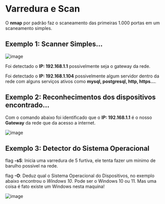 # Varredura e Scan

O **nmap** por padrão faz o scaneamento das primeiras 1.000 portas em um scaneamento simples.

## Exemplo 1: Scanner Simples...

![image](https://user-images.githubusercontent.com/33209944/210169875-a9af7ef6-47bd-45c1-8771-bff63743c522.png)

Foi detectado o **IP: 192.168.1.1** possivelmente seja o gateway da rede.

Foi detectado o **IP: 192.168.1.104** possivelmente algum servidor dentro da rede com alguns serviços ativos como **mysql, postgresql, http, https...**.

## Exemplo 2: Reconhecimentos dos dispositivos encontrado...

Com o comando abaixo foi identificado que o **IP: 192.168.1.1** é o nosso **Gateway** da rede que da acesso a internet.

![image](https://user-images.githubusercontent.com/33209944/210170189-6b091890-fe52-4288-8245-9afacdb870fe.png)

## Exemplo 3: Detector do Sistema Operacional

flag **-sS**: Inicia uma varredura de 5 furtiva, ele tenta fazer um minimo de barulho possivel na rede.

flag **-O**: Deduz qual o Sistema Operacional do Dispositivos, no exemplo abaixo encontrou o *Windows 10*. Pode ser o Windows 10 ou 11. Mas uma coisa é fato existe um Windows nesta maquina!

![image](https://user-images.githubusercontent.com/33209944/210172369-38790a8d-ee91-430a-83c7-43e2bfe53e43.png)



